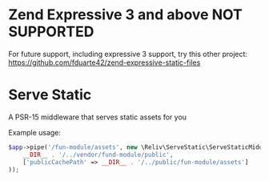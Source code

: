 # Zend Expressive 3 and above NOT SUPPORTED
For future support, including expressive 3 support, try this other project: https://github.com/fduarte42/zend-expressive-static-files

# Serve Static
A PSR-15 middleware that serves static assets for you

Example usage:
```php
$app->pipe('/fun-module/assets', new \Reliv\ServeStatic\ServeStaticMiddleware(
    __DIR__ . '/../vendor/fund-module/public',
    ['publicCachePath' => __DIR__ . '/../public/fun-module/assets']
));
```
